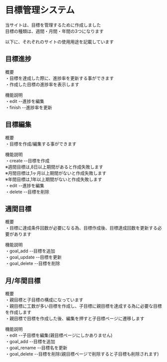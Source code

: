 # 目標管理システム
当サイトは、目標を管理するために作成しました  
目標の種類は、週間・月間・年間の3つになります  

以下に、それぞれのサイトの使用用途を記載しています  

## 目標進捗
概要  
・目標を達成した際に、進捗率を更新する事ができます  
・作成した目標の進捗率を表示します  

機能説明  
・edit  --進捗を編集  
・finish --進捗率を更新  

## 目標編集
概要  
・目標を作成/編集する事ができます  

機能説明  
・create  --目標を作成  
※週間目標は,8日以上期間があると作成失敗します  
※月間目標は,1ヶ月以上期間がないと作成失敗します    
※年間目標は,1年以上期間がないと作成失敗します  
・edit  --進捗を編集  
・delete  --目標を削除  

## 週間目標
概要  
・目標に達成条件回数が必要になる為、目標作成後、目標達成回数を更新する必要があります  

機能説明  
・goal_add  --目標を追加  
・goal_update  --目標を更新  
・goal_delete  --目標を削除   

## 月/年間目標    
概要  
・親目標と子目標の構成になっています    
・親目標に工数が多い目標を作成し、子目標に親目標を達成する為に必要な目標を作成します  
・親目標で目標を作成した後、編集を押すと子目標ページに遷移します  

機能説明  
・edit  --子目標を編集(親目標ページにしかありません)  
・goal_add  --目標を追加  
・goal_rename  --目標名を更新  
・goal_delete  --目標を削除(親目標ページで削除すると子目標も削除されます)  
